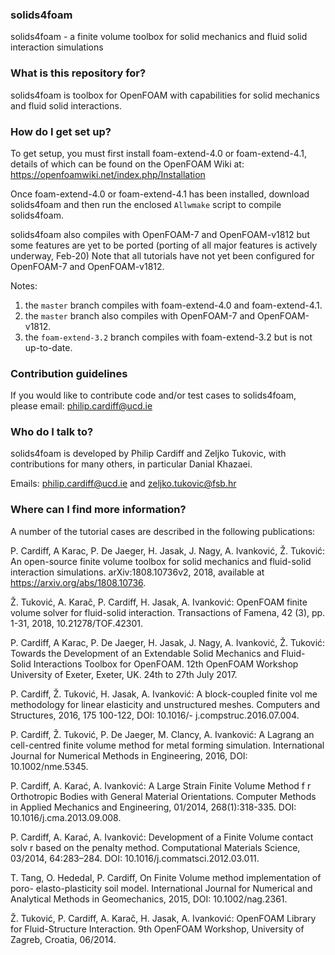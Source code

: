 ### solids4foam ###
solids4foam - a finite volume toolbox for solid mechanics and fluid solid
interaction simulations


### What is this repository for? ###

solids4foam is toolbox for OpenFOAM with capabilities for solid mechanics and
fluid solid interactions.


### How do I get set up? ###

To get setup, you must first install foam-extend-4.0 or foam-extend-4.1,
details of which can be found on the OpenFOAM Wiki at:
https://openfoamwiki.net/index.php/Installation

Once foam-extend-4.0 or foam-extend-4.1 has been installed, download solids4foam
and then run the enclosed `Allwmake` script to compile solids4foam.

solids4foam also compiles with OpenFOAM-7 and OpenFOAM-v1812 but some features
are yet to be ported (porting of all major features is actively underway, Feb-20)
Note that all tutorials have not yet been configured for OpenFOAM-7 and
OpenFOAM-v1812.

Notes:

  1. the `master` branch compiles with foam-extend-4.0 and foam-extend-4.1.
  2. the `master` branch also compiles with OpenFOAM-7 and OpenFOAM-v1812.
  3. the `foam-extend-3.2` branch compiles with foam-extend-3.2 but is not
up-to-date.


### Contribution guidelines ###

If you would like to contribute code and/or test cases to solids4foam, please
email: philip.cardiff@ucd.ie


### Who do I talk to? ###

solids4foam is developed by Philip Cardiff and Zeljko Tukovic, with
contributions for many others, in particular Danial Khazaei.

Emails: philip.cardiff@ucd.ie and zeljko.tukovic@fsb.hr


### Where can I find more information? ###

A number of the tutorial cases are described in the following publications:

P. Cardiff, A Karac, P. De Jaeger, H. Jasak, J. Nagy, A. Ivanković, Ž. Tuković:
An open-source finite volume toolbox for solid mechanics and fluid-solid
interaction simulations. arXiv:1808.10736v2, 2018, available at
https://arxiv.org/abs/1808.10736.

Ž. Tuković, A. Karač, P. Cardiff, H. Jasak, A. Ivanković: OpenFOAM finite volume
solver for fluid-solid interaction.  Transactions of Famena, 42 (3), pp. 1-31,
2018, 10.21278/TOF.42301.

P. Cardiff, A Karac, P. De Jaeger, H. Jasak, J. Nagy, A. Ivanković, Ž. Tuković:
Towards the Development of an Extendable Solid Mechanics and Fluid-Solid
Interactions Toolbox for OpenFOAM. 12th OpenFOAM Workshop University of Exeter,
Exeter, UK. 24th to 27th July 2017.

P. Cardiff, Ž. Tuković, H. Jasak, A. Ivanković: A block-coupled finite vol
me methodology for linear elasticity and unstructured meshes. Computers and
Structures, 2016, 175 100-122, DOI: 10.1016/- j.compstruc.2016.07.004.

P. Cardiff, Ž. Tuković, P. De Jaeger, M. Clancy, A. Ivanković: A Lagrang
an cell-centred finite volume method for metal forming simulation. International
Journal for Numerical Methods in Engineering, 2016, DOI: 10.1002/nme.5345.

P. Cardiff, A. Karać, A. Ivanković: A Large Strain Finite Volume Method f
r Orthotropic Bodies with General Material Orientations. Computer Methods in
Applied Mechanics and Engineering, 01/2014, 268(1):318-335.
DOI: 10.1016/j.cma.2013.09.008.

P. Cardiff, A. Karać, A. Ivanković: Development of a Finite Volume contact solv
r based on the penalty method. Computational Materials Science, 03/2014,
64:283–284. DOI: 10.1016/j.commatsci.2012.03.011.

T. Tang, O. Hededal, P. Cardiff, On Finite Volume method implementation of poro-
elasto-plasticity soil model. International Journal for Numerical and Analytical
Methods in Geomechanics, 2015, DOI: 10.1002/nag.2361.

Ž. Tuković, P. Cardiff, A. Karač, H. Jasak, A. Ivanković: OpenFOAM Library
for Fluid-Structure Interaction. 9th OpenFOAM Workshop, University of Zagreb,
Croatia, 06/2014.
